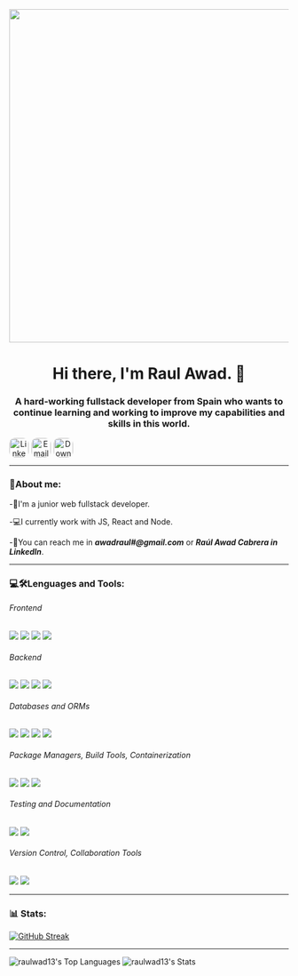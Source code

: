 <div id="header" align="center">
   <img src="https://c4.wallpaperflare.com/wallpaper/714/648/856/super-mario-pixel-art-super-mario-kart-computer-mushroom-hd-wallpaper-preview.jpg" width="600"/>
   <h1 id="name" align="center">Hi there, I'm Raul Awad. 👋</h1>
    <h3 align="center">A hard-working fullstack developer from Spain who wants to continue learning and working to improve my capabilities and skills in this world.</h3>
</div>
<div align="center" style="display:flex; gap:5px">
  <a href="https://www.linkedin.com/in/ra%C3%BAl-awad-cabrera/" target="_blank">
    <img style="border-radius:10px; overflow:hidden" src="https://img.shields.io/static/v1?message=LinkedIn&logo=linkedin&label=&color=0077B5&logoColor=white&labelColor=&style=for-the-badge" height="35" alt="LinkedIn Logo"  />
  </a>
  <a href="mailto:awadraul#@gmail.com" target="_blank">
    <img style="border-radius:10px; overflow:hidden" src="https://img.shields.io/static/v1?message=Gmail&logo=gmail&label=&color=D14836&logoColor=white&labelColor=&style=for-the-badge" height="35" alt="Email Logo"  />
  </a>
  <a href="https://github.com/raulwad13/raulwad13/blob/main/Ra%C3%BAl_Awad_CV.pdf" target="_blank">
    <img style="border-radius:10px; overflow:hidden" src="https://img.shields.io/static/v1?message=CV&logo=readdotcv&label=&color=D14836&logoColor=white&labelColor=&style=for-the-badge" height="35" alt="Download CV" />
</a>
   
</div>

---

### 🦍About me:

-🏅I'm a junior web fullstack developer.

-💻I currently work with JS, React and Node.

-📩You can reach me in ***awadraul#@gmail.com*** or ***Raúl Awad Cabrera in LinkedIn***.

---

<div align="left">
   <h3> 💻🛠Lenguages and Tools:</h3>
<div>
  <h6>Frontend</h6>
    <img src="https://img.shields.io/badge/react-%2320232a.svg?style=for-the-badge&logo=react&logoColor=%2361DAFB"/>
    <img src="https://img.shields.io/badge/javascript%20-%23323330.svg?&style=for-the-badge&logo=javascript&logoColor=%23F7DF1E"/> 
    <img src="https://img.shields.io/badge/html5%20-%23E34F26.svg?&style=for-the-badge&logo=html5&logoColor=white"/> 
    <img src="https://img.shields.io/badge/css3%20-%231572B6.svg?&style=for-the-badge&logo=css3&logoColor=white"/>

  <br>
  <h6>Backend</h6>
    <img src="https://img.shields.io/badge/node.js%20-%2343853D.svg?&style=for-the-badge&logo=node.js&logoColor=white"/> 
    <img src="https://img.shields.io/badge/express.js-%23404d59.svg?style=for-the-badge&logo=express&logoColor=%2361DAFB"/>
    <img src="https://img.shields.io/badge/Firebase-039BE5?style=for-the-badge&logo=Firebase&logoColor=white"/>
    <img src="https://img.shields.io/badge/JWT-000000?style=for-the-badge&logo=json-web-tokens&logoColor=white"/>

  <br>
    <!-- Databases -->
  <h6>Databases and ORMs</h6>
    <img src="https://img.shields.io/badge/PostgreSQL-316192?style=for-the-badge&logo=postgresql&logoColor=white"/> 
    <img src="https://img.shields.io/badge/MongoDB-4EA94B?style=for-the-badge&logo=mongodb&logoColor=white"/> 
    <img src="https://img.shields.io/badge/sequelize-323330?style=for-the-badge&logo=sequelize&logoColor=blue"/>
  <img src="https://img.shields.io/badge/Mongoose-880000?style=for-the-badge&logo=mongoose&logoColor=white"/>

  <br>
  <h6>Package Managers, Build Tools, Containerization</h6>
    <img src="https://img.shields.io/badge/NPM-%23CB3837.svg?style=for-the-badge&logo=npm&logoColor=white"/> 
    <img src="https://img.shields.io/badge/vite-%23646CFF.svg?style=for-the-badge&logo=vite&logoColor=white"/> 
    <img src="https://img.shields.io/badge/Docker-2496ED?style=for-the-badge&logo=docker&logoColor=white"/>
  <br>
    <!-- Containerization and Testing -->
  <h6>Testing and Documentation</h6>
    <img src="https://img.shields.io/badge/Jest-C21325?style=for-the-badge&logo=jest&logoColor=white"/>
        <img src="https://img.shields.io/badge/Swagger-85EA2D?style=for-the-badge&logo=swagger&logoColor=white"/>


  <br>
  <h6>Version Control, Collaboration Tools</h6>
    <!-- Version Control -->
    <img src="https://img.shields.io/badge/git%20-%23F05033.svg?&style=for-the-badge&logo=git&logoColor=white"/>
    <!-- Productivity Tools -->
    <img src="https://img.shields.io/badge/Trello-0052CC?style=for-the-badge&logo=trello&logoColor=white"/>
</div>
</div>

---

### 📊 Stats:

[![GitHub Streak](https://github-readme-streak-stats.herokuapp.com?user=raulwad13&theme=dark&hide_border=true)](https://git.io/streak-stats)

---

![raulwad13's Top Languages](https://github-readme-stats.vercel.app/api/top-langs/?username=raulwad13&theme=vue-dark&show_icons=true&hide_border=true&layout=compact)
![raulwad13's Stats](https://github-readme-stats.vercel.app/api?username=raulwad13&theme=vue-dark&show_icons=true&hide_border=true&count_private=true)
